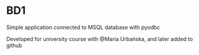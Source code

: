# BD1
Simple application connected to MSQL database with pyodbc

Developed for university course with @Maria Urbańska, and later added to github
